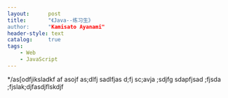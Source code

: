 ```yaml
---
layout:      post
title:       "《Java--练习生》
author:      "Kamisato Ayanami"
header-style: text
catalog:     true
tags:
    - Web
    - JavaScript
---
```


*/as[odfjiksladkf
af
asojf
as;dlfj
sadlfjas
d;fj
sc;avja
;sdjfg
sdapfjsad
;fjsda
;fjslak;djfasdjflskdjf
